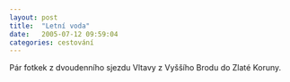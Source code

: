 ```yaml
---
layout: post
title:  "Letní voda"
date:   2005-07-12 09:59:04
categories: cestování
---
```


Pár fotkek z dvoudenního sjezdu Vltavy z Vyššího Brodu do Zlaté Koruny.